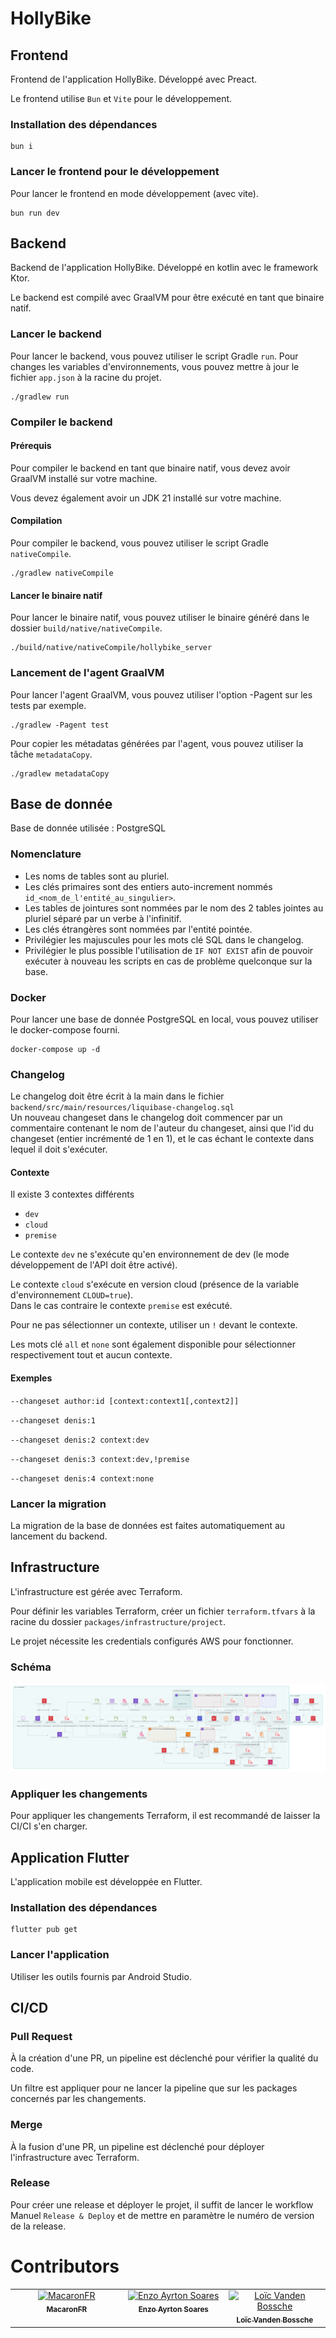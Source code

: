# HollyBike

## Frontend

Frontend de l'application HollyBike. Développé avec Preact. <br>

Le frontend utilise `Bun` et `Vite` pour le développement.

### Installation des dépendances

```shell
bun i
```

### Lancer le frontend pour le développement

Pour lancer le frontend en mode développement (avec vite).

```shell
bun run dev
```

## Backend

Backend de l'application HollyBike. Développé en kotlin avec le framework Ktor. <br>

Le backend est compilé avec GraalVM pour être exécuté en tant que binaire natif.

### Lancer le backend

Pour lancer le backend, vous pouvez utiliser le script Gradle `run`.
Pour changes les variables d'environnements, vous pouvez mettre à jour le fichier `app.json` à la racine du projet.

```shell
./gradlew run
```

### Compiler le backend

#### Prérequis

Pour compiler le backend en tant que binaire natif, vous devez avoir GraalVM installé sur votre machine. <br>

Vous devez également avoir un JDK 21 installé sur votre machine.

#### Compilation

Pour compiler le backend, vous pouvez utiliser le script Gradle `nativeCompile`.

```shell
./gradlew nativeCompile
```

#### Lancer le binaire natif

Pour lancer le binaire natif, vous pouvez utiliser le binaire généré dans le dossier `build/native/nativeCompile`.

```shell
./build/native/nativeCompile/hollybike_server
```

### Lancement de l'agent GraalVM

Pour lancer l'agent GraalVM, vous pouvez utiliser l'option -Pagent sur les tests par exemple.

```shell
./gradlew -Pagent test
```

Pour copier les métadatas générées par l'agent, vous pouvez utiliser la tâche `metadataCopy`.

```shell
./gradlew metadataCopy
```

## Base de donnée

Base de donnée utilisée : PostgreSQL

### Nomenclature

- Les noms de tables sont au pluriel.
- Les clés primaires sont des entiers auto-increment nommés `id_<nom_de_l'entité_au_singulier>`.
- Les tables de jointures sont nommées par le nom des 2 tables jointes au pluriel séparé par un verbe à l'infinitif.
- Les clés étrangères sont nommées par l'entité pointée.
- Privilégier les majuscules pour les mots clé SQL dans le changelog.
- Privilégier le plus possible l'utilisation de `IF NOT EXIST` afin de pouvoir exécuter à nouveau les scripts en cas de
  problème quelconque sur la base.

### Docker

Pour lancer une base de donnée PostgreSQL en local, vous pouvez utiliser le docker-compose fourni.

```shell
docker-compose up -d
```

### Changelog

Le changelog doit être écrit à la main dans le fichier `backend/src/main/resources/liquibase-changelog.sql`  
Un nouveau changeset dans le changelog doit commencer par un commentaire contenant le nom de l'auteur du changeset,
ainsi que l'id du changeset (entier incrémenté de 1 en 1), et le cas échant le contexte dans lequel il doit s'exécuter.

#### Contexte

Il existe 3 contextes différents
- `dev`
- `cloud`
- `premise`

Le contexte `dev` ne s'exécute qu'en environnement de dev (le mode développement de l'API doit être activé).

Le contexte `cloud` s'exécute en version cloud (présence de la variable d'environnement `CLOUD=true`).  
Dans le cas contraire le contexte `premise` est exécuté.

Pour ne pas sélectionner un contexte, utiliser un `!` devant le contexte.

Les mots clé `all` et `none` sont également disponible pour sélectionner respectivement tout et aucun contexte.

#### Exemples

`--changeset author:id [context:context1[,context2]]`

`--changeset denis:1`

`--changeset denis:2 context:dev`

`--changeset denis:3 context:dev,!premise`

`--changeset denis:4 context:none`

### Lancer la migration

La migration de la base de données est faites automatiquement au lancement du backend.

## Infrastructure

L'infrastructure est gérée avec Terraform.

Pour définir les variables Terraform, créer un fichier `terraform.tfvars` à la racine du
dossier `packages/infrastructure/project`.

Le projet nécessite les credentials configurés AWS pour fonctionner.

### Schéma

![image](images/terraform.png)

### Appliquer les changements

Pour appliquer les changements Terraform, il est recommandé de laisser la CI/CI s'en charger.

## Application Flutter

L'application mobile est développée en Flutter.

### Installation des dépendances

```shell
flutter pub get
```

### Lancer l'application

Utiliser les outils fournis par Android Studio.

## CI/CD

### Pull Request

À la création d'une PR, un pipeline est déclenché pour vérifier la qualité du code.

Un filtre est appliquer pour ne lancer la pipeline que sur les packages concernés par les changements.

### Merge

À la fusion d'une PR, un pipeline est déclenché pour déployer l'infrastructure avec Terraform.

### Release

Pour créer une release et déployer le projet, il suffit de lancer le workflow Manuel `Release & Deploy` et de mettre en
paramètre le numéro de version de la release.

# Contributors

<table>
  <tbody>
    <tr>
      <td align="center" valign="top" width="14.28%"><a href="https://github.com/MacaronFR"><img src="https://avatars.githubusercontent.com/u/60406911?v=4?s=100" width="100px;" alt="MacaronFR"/><br /><sub><b>MacaronFR</b></sub></a></td>
      <td align="center" valign="top" width="14.28%"><a href="https://github.com/enzoSoa"><img src="https://avatars.githubusercontent.com/u/40230973?v=4?s=100" width="100px;" alt="Enzo Ayrton Soares
"/><br /><sub><b>Enzo Ayrton Soares
</b></sub></a></td>
      <td align="center" valign="top" width="14.28%"><a href="https://github.com/Loic-Vanden-Bossche"><img src="https://avatars.githubusercontent.com/u/40357859?v=4?s=100" width="100px;" alt="Loïc Vanden Bossche
"/><br /><sub><b>Loïc Vanden Bossche
</b></sub></a></td>
    </tr>
  </tbody>
</table>